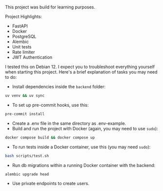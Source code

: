 This project was build for learning purposes.

Project Highlights:
- FastAPI
- Docker
- PostgreSQL
- Alembic
- Unit tests
- Rate limiter
- JWT Authentication

I tested this on Debian 12. I expect you to troubleshoot everything yourself when starting this project. Here's a brief explanation of tasks you may need to do:

- Install dependencies inside the `backend` folder:
```bash
uv venv && uv sync
```
- To set up pre-commit hooks, use this:
```bash
pre-commit install
```
- Create a .env file in the same directory as .env-example.
- Build and run the project with Docker (again, you may need to use `sudo`):
```bash
docker compose build && docker compose up
```
- To run tests inside a Docker container, use this (you may need `sudo`):
```bash
bash scripts/test.sh
```
- Run db migrations within a running Docker container with the backend:
```bash
alembic upgrade head
```
- Use private endpoints to create users.
